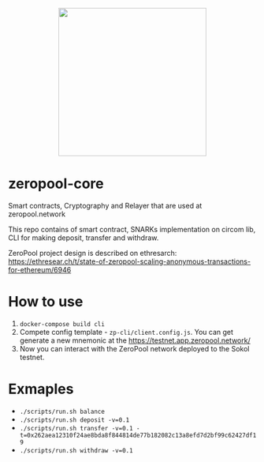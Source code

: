 <p align="center">
  <img src="https://zeropoolnetwork.github.io/zeropool-core/img/zeropool.svg" width="300px"></img>
</p>


# zeropool-core

Smart contracts, Cryptography and Relayer that are used at zeropool.network

This repo contains of smart contract, SNARKs implementation on circom lib, CLI for making deposit, transfer and withdraw.

ZeroPool project design is described on ethresarch: https://ethresear.ch/t/state-of-zeropool-scaling-anonymous-transactions-for-ethereum/6946


# How to use

1. `docker-compose build cli`
2. Compete config template - `zp-cli/client.config.js`. You can get generate a new mnemonic at the https://testnet.app.zeropool.network/
3. Now you can interact with the ZeroPool network deployed to the Sokol testnet.

# Exmaples

* `./scripts/run.sh balance`
* `./scripts/run.sh deposit -v=0.1`
* `./scripts/run.sh transfer -v=0.1 -t=0x262aea12310f24ae8bda8f844814de77b182082c13a8efd7d2bf99c62427df19`
* `./scripts/run.sh withdraw -v=0.1`
